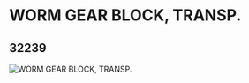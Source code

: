# WORM GEAR BLOCK, TRANSP.
## 32239
![WORM GEAR BLOCK, TRANSP.](https://lc-www-live-s.legocdn.com/media/bricks/5/2/4142824.jpg)